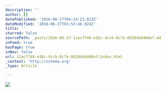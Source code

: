 ```yaml
---
description: ''
author: []
datePublished: '2016-06-27T04:14:23.013Z'
dateModified: '2016-06-27T03:53:46.924Z'
title: ''
starred: false
sourcePath: _posts/2016-06-27-11acf748-e1bc-4ccb-8c7e-0d28da9460ef.md
inFeed: true
hasPage: true
inNav: false
url: 11acf748-e1bc-4ccb-8c7e-0d28da9460ef/index.html
_context: 'http://schema.org'
_type: Article

---
```

![](https://the-grid-user-content.s3-us-west-2.amazonaws.com/af978790-b214-4612-8d3f-84b239032100.jpg)